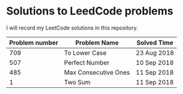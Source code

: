 # Solutions to LeedCode problems
I will record my LeetCode solutions in this repository.

|Problem number | Problem Name  | Solved Time |
|---------------|---------------|-------------|
|709            | To Lower Case | 23 Aug 2018 |
|507            | Perfect Number| 10 Sep 2018 |
|485            | Max Consecutive Ones | 11 Sep 2018 |
|1              | Two Sum | 11 Sep 2018 |